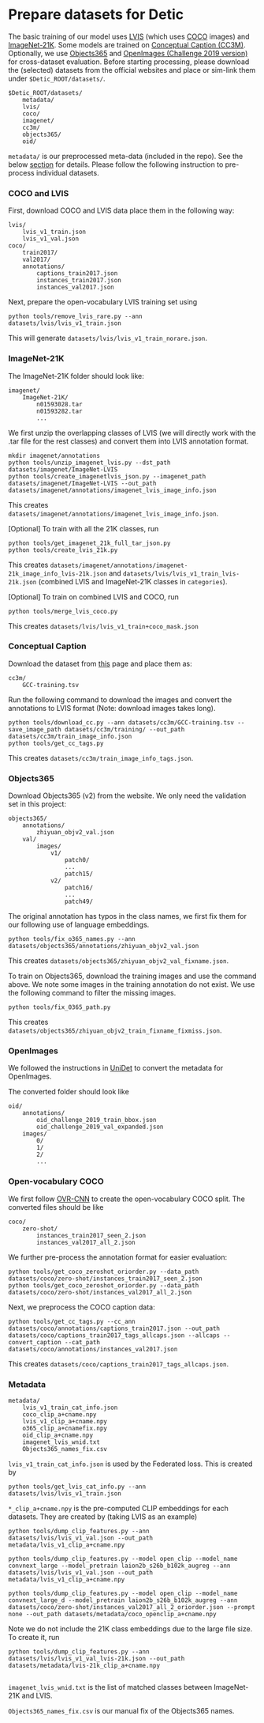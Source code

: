 # Prepare datasets for Detic

The basic training of our model uses [LVIS](https://www.lvisdataset.org/) (which uses [COCO](https://cocodataset.org/) images) and [ImageNet-21K](https://www.image-net.org/download.php). 
Some models are trained on [Conceptual Caption (CC3M)](https://ai.google.com/research/ConceptualCaptions/).
Optionally, we use [Objects365](https://www.objects365.org/) and [OpenImages (Challenge 2019 version)](https://storage.googleapis.com/openimages/web/challenge2019.html) for cross-dataset evaluation. 
Before starting processing, please download the (selected) datasets from the official websites and place or sim-link them under `$Detic_ROOT/datasets/`. 

```
$Detic_ROOT/datasets/
    metadata/
    lvis/
    coco/
    imagenet/
    cc3m/
    objects365/
    oid/
```
`metadata/` is our preprocessed meta-data (included in the repo). See the below [section](#Metadata) for details.
Please follow the following instruction to pre-process individual datasets.

### COCO and LVIS

First, download COCO and LVIS data place them in the following way:

```
lvis/
    lvis_v1_train.json
    lvis_v1_val.json
coco/
    train2017/
    val2017/
    annotations/
        captions_train2017.json
        instances_train2017.json 
        instances_val2017.json
```

Next, prepare the open-vocabulary LVIS training set using 

```
python tools/remove_lvis_rare.py --ann datasets/lvis/lvis_v1_train.json
```

This will generate `datasets/lvis/lvis_v1_train_norare.json`.

### ImageNet-21K

The ImageNet-21K folder should look like:
```
imagenet/
    ImageNet-21K/
        n01593028.tar
        n01593282.tar
        ...
```

We first unzip the overlapping classes of LVIS (we will directly work with the .tar file for the rest classes) and convert them into LVIS annotation format.

~~~
mkdir imagenet/annotations
python tools/unzip_imagenet_lvis.py --dst_path datasets/imagenet/ImageNet-LVIS
python tools/create_imagenetlvis_json.py --imagenet_path datasets/imagenet/ImageNet-LVIS --out_path datasets/imagenet/annotations/imagenet_lvis_image_info.json
~~~
This creates `datasets/imagenet/annotations/imagenet_lvis_image_info.json`.

[Optional] To train with all the 21K classes, run

~~~
python tools/get_imagenet_21k_full_tar_json.py
python tools/create_lvis_21k.py
~~~
This creates `datasets/imagenet/annotations/imagenet-21k_image_info_lvis-21k.json` and `datasets/lvis/lvis_v1_train_lvis-21k.json` (combined LVIS and ImageNet-21K classes in `categories`).

[Optional] To train on combined LVIS and COCO, run

~~~
python tools/merge_lvis_coco.py
~~~
This creates `datasets/lvis/lvis_v1_train+coco_mask.json`

### Conceptual Caption


Download the dataset from [this](https://ai.google.com/research/ConceptualCaptions/download) page and place them as:
```
cc3m/
    GCC-training.tsv
```

Run the following command to download the images and convert the annotations to LVIS format (Note: download images takes long).

~~~
python tools/download_cc.py --ann datasets/cc3m/GCC-training.tsv --save_image_path datasets/cc3m/training/ --out_path datasets/cc3m/train_image_info.json
python tools/get_cc_tags.py
~~~

This creates `datasets/cc3m/train_image_info_tags.json`.

### Objects365
Download Objects365 (v2) from the website. We only need the validation set in this project:
```
objects365/
    annotations/
        zhiyuan_objv2_val.json
    val/
        images/
            v1/
                patch0/
                ...
                patch15/
            v2/
                patch16/
                ...
                patch49/

```

The original annotation has typos in the class names, we first fix them for our following use of language embeddings.

```
python tools/fix_o365_names.py --ann datasets/objects365/annotations/zhiyuan_objv2_val.json
```
This creates `datasets/objects365/zhiyuan_objv2_val_fixname.json`.

To train on Objects365, download the training images and use the command above.  We note some images in the training annotation do not exist.
We use the following command to filter the missing images.
~~~
python tools/fix_0365_path.py
~~~
This creates `datasets/objects365/zhiyuan_objv2_train_fixname_fixmiss.json`.

### OpenImages

We followed the instructions in [UniDet](https://github.com/xingyizhou/UniDet/blob/master/docs/DATASETS.md#openimages) to convert the metadata for OpenImages.

The converted folder should look like

```
oid/
    annotations/
        oid_challenge_2019_train_bbox.json
        oid_challenge_2019_val_expanded.json
    images/
        0/
        1/
        2/
        ...
```

### Open-vocabulary COCO

We first follow [OVR-CNN](https://github.com/alirezazareian/ovr-cnn/blob/master/ipynb/003.ipynb) to create the open-vocabulary COCO split. The converted files should be like 

```
coco/
    zero-shot/
        instances_train2017_seen_2.json
        instances_val2017_all_2.json
```

We further pre-process the annotation format for easier evaluation:

```
python tools/get_coco_zeroshot_oriorder.py --data_path datasets/coco/zero-shot/instances_train2017_seen_2.json
python tools/get_coco_zeroshot_oriorder.py --data_path datasets/coco/zero-shot/instances_val2017_all_2.json
```

Next, we preprocess the COCO caption data:

```
python tools/get_cc_tags.py --cc_ann datasets/coco/annotations/captions_train2017.json --out_path datasets/coco/captions_train2017_tags_allcaps.json --allcaps --convert_caption --cat_path datasets/coco/annotations/instances_val2017.json
```
This creates `datasets/coco/captions_train2017_tags_allcaps.json`.

### Metadata

```
metadata/
    lvis_v1_train_cat_info.json
    coco_clip_a+cname.npy
    lvis_v1_clip_a+cname.npy
    o365_clip_a+cnamefix.npy
    oid_clip_a+cname.npy
    imagenet_lvis_wnid.txt
    Objects365_names_fix.csv
```

`lvis_v1_train_cat_info.json` is used by the Federated loss.
This is created by 
~~~
python tools/get_lvis_cat_info.py --ann datasets/lvis/lvis_v1_train.json
~~~

`*_clip_a+cname.npy` is the pre-computed CLIP embeddings for each datasets.
They are created by (taking LVIS as an example)
~~~
python tools/dump_clip_features.py --ann datasets/lvis/lvis_v1_val.json --out_path metadata/lvis_v1_clip_a+cname.npy

python tools/dump_clip_features.py --model open_clip --model_name convnext_large --model_pretrain laion2b_s26b_b102k_augreg --ann datasets/lvis/lvis_v1_val.json --out_path metadata/lvis_v1_clip_a+cname.npy

python tools/dump_clip_features.py --model open_clip --model_name convnext_large_d --model_pretrain laion2b_s26b_b102k_augreg --ann datasets/coco/zero-shot/instances_val2017_all_2_oriorder.json --prompt none --out_path datasets/metadata/coco_openclip_a+cname.npy 
~~~
Note we do not include the 21K class embeddings due to the large file size.
To create it, run
~~~
python tools/dump_clip_features.py --ann datasets/lvis/lvis_v1_val_lvis-21k.json --out_path datasets/metadata/lvis-21k_clip_a+cname.npy


~~~

`imagenet_lvis_wnid.txt` is the list of matched classes between ImageNet-21K and LVIS.

`Objects365_names_fix.csv` is our manual fix of the Objects365 names.